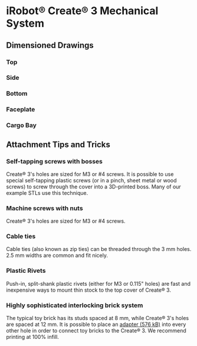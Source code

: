 # iRobot® Create® 3 Mechanical System

## Dimensioned Drawings
### Top
### Side
### Bottom
### Faceplate
### Cargo Bay

## Attachment Tips and Tricks
### Self-tapping screws with bosses
Create® 3's holes are sized for M3 or #4 screws. It is possible to use special self-tapping plastic screws (or in a pinch, sheet metal or wood screws) to screw through the cover into a 3D-printed boss. Many of our example STLs use this technique.
### Machine screws with nuts
Create® 3's holes are sized for M3 or #4 screws.
### Cable ties
Cable ties (also known as zip ties) can be threaded through the 3 mm holes. 2.5 mm widths are common and fit nicely.
### Plastic Rivets
Push-in, split-shank plastic rivets (either for M3 or 0.115" holes) are fast and inexpensive ways to mount thin stock to the top cover of Create® 3.
### Highly sophisticated interlocking brick system
The typical toy brick has its studs spaced at 8 mm, while Create® 3's holes are spaced at 12 mm. It is possible to place an [adapter (576 kB)](data/C3-Stud-Mount.stl) into every other hole in order to connect toy bricks to the Create® 3. We recommend printing at 100% infill.